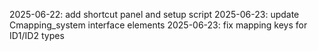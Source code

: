2025-06-22: add shortcut panel and setup script
2025-06-23: update Cmapping_system interface elements
2025-06-23: fix mapping keys for ID1/ID2 types